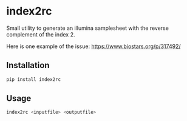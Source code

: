 # index2rc

Small utility to generate an illumina samplesheet with the reverse complement of the index 2.

Here is one example of the issue: https://www.biostars.org/p/317492/

## Installation

```bash
pip install index2rc
```

## Usage

```bash
index2rc <inputfile> <outputfile>
```

